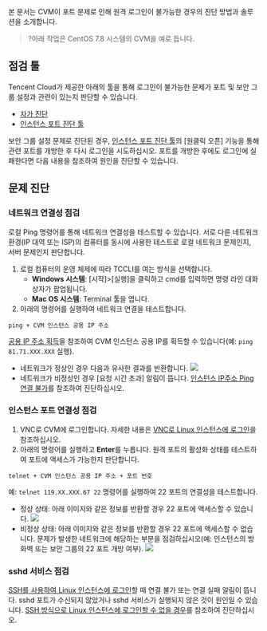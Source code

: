 본 문서는 CVM이 포트 문제로 인해 원격 로그인이 불가능한 경우의 진단 방법과 솔루션을 소개합니다.
>?아래 작업은 CentOS 7.8 시스템의 CVM을 예로 듭니다.
>

## 점검 툴
Tencent Cloud가 제공한 아래의 툴을 통해 로그인이 불가능한 문제가 포트 및 보안 그룹 설정과 관련이 있는지 판단할 수 있습니다. 
- [자가 진단](https://console.cloud.tencent.com/workorder/check)
- [인스턴스 포트 진단 툴](https://console.cloud.tencent.com/vpc/helper)

보안 그룹 설정 문제로 진단된 경우, [인스턴스 포트 진단 툴](https://console.cloud.tencent.com/vpc/helper)의 [원클릭 오픈] 기능을 통해 관련 포트를 개방한 후 다시 로그인을 시도하십시오. 포트를 개방한 후에도 로그인에 실패한다면 다음 내용을 참조하여 원인을 진단할 수 있습니다.

## 문제 진단
### 네트워크 연결성 점검
로컬 Ping 명령어를 통해 네트워크 연결성을 테스트할 수 있습니다. 서로 다른 네트워크 환경(IP 대역 또는 ISP)의 컴퓨터를 동시에 사용한 테스트로 로컬 네트워크 문제인지, 서버 문제인지 판단합니다.
1. 로컬 컴퓨터의 운영 체제에 따라 TCCLI를 여는 방식을 선택합니다.
	- **Windows 시스템**: [시작]>[실행]을 클릭하고 cmd를 입력하면 명령 라인 대화 상자가 팝업됩니다.
	- **Mac OS 시스템**: Terminal 툴을 엽니다.
2. 아래의 명령어를 실행하여 네트워크 연결을 테스트합니다.
```
ping + CVM 인스턴스 공용 IP 주소
```
[공용 IP 주소 획득](https://intl.cloud.tencent.com/document/product/213/17940)을 참조하여 CVM 인스턴스 공용 IP를 획득할 수 있습니다(예: `ping 81.71.XXX.XXX` 실행).

 - 네트워크가 정상인 경우 다음과 유사한 결과를 반환합니다.
![](https://main.qcloudimg.com/raw/cb15a53fec87466a2a48f88bb4542df4.png)
 - 네트워크가 비정상인 경우 [요청 시간 초과] 알림이 뜹니다. [인스턴스 IP주소 Ping 연결 불가](https://intl.cloud.tencent.com/document/product/213/14639)를 참조하여 진단하십시오.

### 인스턴스 포트 연결성 점검
1. VNC로 CVM에 로그인합니다. 자세한 내용은 [VNC로 Linux 인스턴스에 로그인](https://intl.cloud.tencent.com/document/product/213/32494)을 참조하십시오.
2. 아래의 명령어를 실행하고 **Enter**를 누릅니다. 원격 포트의 활성화 상태를 테스트하여 포트에 액세스가 가능한지 판단합니다.
```
telnet + CVM 인스턴스 공용 IP 주소 + 포트 번호
```
예: `telnet 119.XX.XXX.67 22` 명령어를 실행하여 22 포트의 연결성을 테스트합니다.
 - 정상 상태: 아래 이미지와 같은 정보를 반환할 경우 22 포트에 액세스할 수 있습니다.
![](https://main.qcloudimg.com/raw/246134de6829323457dc1d51f85589b8.png)
 - 비정상 상태: 아래 이미지와 같은 정보를 반환할 경우 22 포트에 액세스할 수 없습니다. 문제가 발생한 네트워크에 해당하는 부분을 점검하십시오(예: 인스턴스의 방화벽 또는 보안 그룹의 22 포트 개방 여부).
 ![](https://main.qcloudimg.com/raw/d6eadfe7638046f0b0c1f15261ea74ab.png)


### sshd 서비스 점검
[SSH를 사용하여 Linux 인스턴스에 로그인](https://intl.cloud.tencent.com/document/product/213/32501)할 때 연결 불가 또는 연결 실패 알림이 뜹니다. sshd 포트가 수신되지 않았거나 sshd 서비스가 실행되지 않은 것이 원인일 수 있습니다. [SSH 방식으로 Linux 인스턴스에 로그인할 수 없을 경우](https://intl.cloud.tencent.com/document/product/213/32486)를 참조하여 진단하십시오.
